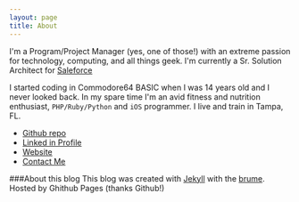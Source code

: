 ```yaml
---
layout: page
title: About
---
```


I'm a Program/Project Manager (yes, one of those!) with an extreme passion for technology, computing, and all things geek. I'm currently a Sr. Solution Architect for [Saleforce](http://www.salesforce.com/services-training/salesforce-services/cloud-transformation.jsp)

I started coding in Commodore64 BASIC when I was 14 years old and I never looked back. In my spare time I'm an avid fitness and nutrition enthusiast, `PHP/Ruby/Python` and `iOS` programmer. I live and train in Tampa, FL.

* [Github repo](http://www.github.com/federicopaini)
* [Linked in Profile](http://www.linkedin.com/in/federicopaini/)
* [Website](https://www.paini.org/)
* [Contact Me](mailto:federico.paini@gmail.com)

###About this blog
This blog was created with [Jekyll](http://jekyllrb.com/) with the [brume](http://jekyllthemes.org/themes/brume/). Hosted by Ghithub Pages (thanks Github!)

